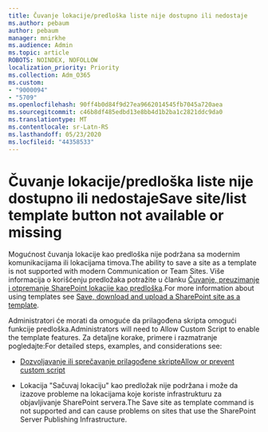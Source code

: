 ```yaml
---
title: Čuvanje lokacije/predloška liste nije dostupno ili nedostaje
ms.author: pebaum
author: pebaum
manager: mnirkhe
ms.audience: Admin
ms.topic: article
ROBOTS: NOINDEX, NOFOLLOW
localization_priority: Priority
ms.collection: Adm_O365
ms.custom:
- "9000094"
- "5709"
ms.openlocfilehash: 90ff4b0d84f9d27ea9662014545fb7045a720aea
ms.sourcegitcommit: c46b8df485edbd13e8bb4d1b2ba1c2821ddc9da0
ms.translationtype: MT
ms.contentlocale: sr-Latn-RS
ms.lasthandoff: 05/23/2020
ms.locfileid: "44358533"
---
```

# <a name="save-sitelist-template-button-not-available-or-missing"></a><span data-ttu-id="f0dfe-102">Čuvanje lokacije/predloška liste nije dostupno ili nedostaje</span><span class="sxs-lookup"><span data-stu-id="f0dfe-102">Save site/list template button not available or missing</span></span>

<span data-ttu-id="f0dfe-103">Mogućnost čuvanja lokacije kao predloška nije podržana sa modernim komunikacijama ili lokacijama timova.</span><span class="sxs-lookup"><span data-stu-id="f0dfe-103">The ability to save a site as a template is not supported with modern Communication or Team Sites.</span></span> <span data-ttu-id="f0dfe-104">Više informacija o korišćenju predložaka potražite u članku [Čuvanje, preuzimanje i otpremanje SharePoint lokacije kao predloška](https://docs.microsoft.com/sharepoint/dev/general-development/save-download-and-upload-a-sharepoint-site-as-a-template).</span><span class="sxs-lookup"><span data-stu-id="f0dfe-104">For more information about using templates see [Save, download and upload a SharePoint site as a template](https://docs.microsoft.com/sharepoint/dev/general-development/save-download-and-upload-a-sharepoint-site-as-a-template).</span></span>

<span data-ttu-id="f0dfe-105">Administratori će morati da omoguće da prilagođena skripta omogući funkcije predloška.</span><span class="sxs-lookup"><span data-stu-id="f0dfe-105">Administrators will need to Allow Custom Script to enable the template features.</span></span> <span data-ttu-id="f0dfe-106">Za detaljne korake, primere i razmatranje pogledajte:</span><span class="sxs-lookup"><span data-stu-id="f0dfe-106">For detailed steps, examples, and considerations see:</span></span>

- [<span data-ttu-id="f0dfe-107">Dozvoljavanje ili sprečavanje prilagođene skripte</span><span class="sxs-lookup"><span data-stu-id="f0dfe-107">Allow or prevent custom script</span></span>](https://docs.microsoft.com/sharepoint/allow-or-prevent-custom-script)

- <span data-ttu-id="f0dfe-108">Lokacija "Sačuvaj lokaciju" kao predložak nije podržana i može da izazove probleme na lokacijama koje koriste infrastrukturu za objavljivanje SharePoint servera.</span><span class="sxs-lookup"><span data-stu-id="f0dfe-108">The Save site as template command is not supported and can cause problems on sites that use the SharePoint Server Publishing Infrastructure.</span></span>



